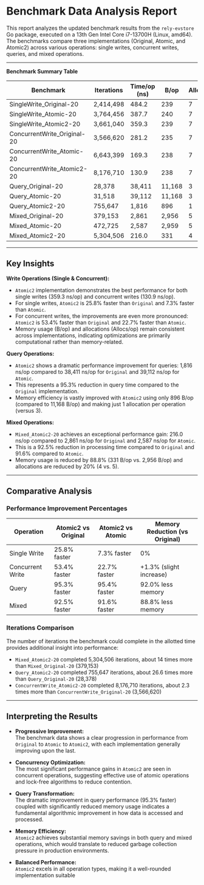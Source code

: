# Benchmark Data Analysis Report

This report analyzes the updated benchmark results from the `rely-evstore` Go package, executed on a 13th Gen Intel Core i7-13700H (Linux, amd64). The benchmarks compare three implementations (Original, Atomic, and Atomic2) across various operations: single writes, concurrent writes, queries, and mixed operations.

---

**Benchmark Summary Table**

| Benchmark                            | Iterations | Time/op (ns) | B/op   | Allocs/op |
|--------------------------------------|------------|--------------|--------|-----------|
| SingleWrite_Original-20              | 2,414,498  | 484.2        | 239    | 7         |
| SingleWrite_Atomic-20                | 3,764,456  | 387.7        | 240    | 7         |
| SingleWrite_Atomic2-20               | 3,661,040  | 359.3        | 239    | 7         |
| ConcurrentWrite_Original-20          | 3,566,620  | 281.2        | 235    | 7         |
| ConcurrentWrite_Atomic-20            | 6,643,399  | 169.3        | 238    | 7         |
| ConcurrentWrite_Atomic2-20           | 8,176,710  | 130.9        | 238    | 7         |
| Query_Original-20                    | 28,378     | 38,411       | 11,168 | 3         |
| Query_Atomic-20                      | 31,518     | 39,112       | 11,168 | 3         |
| Query_Atomic2-20                     | 755,647    | 1,816        | 896    | 1         |
| Mixed_Original-20                    | 379,153    | 2,861        | 2,956  | 5         |
| Mixed_Atomic-20                      | 472,725    | 2,587        | 2,959  | 5         |
| Mixed_Atomic2-20                     | 5,304,506  | 216.0        | 331    | 4         |

---

## Key Insights

**Write Operations (Single & Concurrent):**
- `Atomic2` implementation demonstrates the best performance for both single writes (359.3 ns/op) and concurrent writes (130.9 ns/op).
- For single writes, `Atomic2` is 25.8% faster than `Original` and 7.3% faster than `Atomic`.
- For concurrent writes, the improvements are even more pronounced: `Atomic2` is 53.4% faster than `Original` and 22.7% faster than `Atomic`.
- Memory usage (B/op) and allocations (Allocs/op) remain consistent across implementations, indicating optimizations are primarily computational rather than memory-related.

**Query Operations:**
- `Atomic2` shows a dramatic performance improvement for queries: 1,816 ns/op compared to 38,411 ns/op for `Original` and 39,112 ns/op for `Atomic`.
- This represents a 95.3% reduction in query time compared to the `Original` implementation.
- Memory efficiency is vastly improved with `Atomic2` using only 896 B/op (compared to 11,168 B/op) and making just 1 allocation per operation (versus 3).

**Mixed Operations:**
- `Mixed_Atomic2-20` achieves an exceptional performance gain: 216.0 ns/op compared to 2,861 ns/op for `Original` and 2,587 ns/op for `Atomic`.
- This is a 92.5% reduction in processing time compared to `Original` and 91.6% compared to `Atomic`.
- Memory usage is reduced by 88.8% (331 B/op vs. 2,956 B/op) and allocations are reduced by 20% (4 vs. 5).

---

## Comparative Analysis

### Performance Improvement Percentages

| Operation      | Atomic2 vs Original | Atomic2 vs Atomic | Memory Reduction (vs Original) |
|----------------|---------------------|-------------------|--------------------------------|
| Single Write   | 25.8% faster        | 7.3% faster       | 0%                            |
| Concurrent Write | 53.4% faster      | 22.7% faster      | +1.3% (slight increase)       |
| Query          | 95.3% faster        | 95.4% faster      | 92.0% less memory             |
| Mixed          | 92.5% faster        | 91.6% faster      | 88.8% less memory             |

### Iterations Comparison

The number of iterations the benchmark could complete in the allotted time provides additional insight into performance:

- `Mixed_Atomic2-20` completed 5,304,506 iterations, about 14 times more than `Mixed_Original-20` (379,153)
- `Query_Atomic2-20` completed 755,647 iterations, about 26.6 times more than `Query_Original-20` (28,378)
- `ConcurrentWrite_Atomic2-20` completed 8,176,710 iterations, about 2.3 times more than `ConcurrentWrite_Original-20` (3,566,620)

---

## Interpreting the Results

- **Progressive Improvement:**  
  The benchmark data shows a clear progression in performance from `Original` to `Atomic` to `Atomic2`, with each implementation generally improving upon the last.

- **Concurrency Optimization:**  
  The most significant performance gains in `Atomic2` are seen in concurrent operations, suggesting effective use of atomic operations and lock-free algorithms to reduce contention.

- **Query Transformation:**  
  The dramatic improvement in query performance (95.3% faster) coupled with significantly reduced memory usage indicates a fundamental algorithmic improvement in how data is accessed and processed.

- **Memory Efficiency:**  
  `Atomic2` achieves substantial memory savings in both query and mixed operations, which would translate to reduced garbage collection pressure in production environments.

- **Balanced Performance:**  
  `Atomic2` excels in all operation types, making it a well-rounded implementation suitable